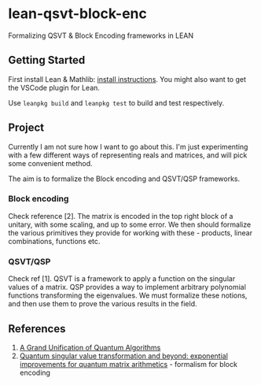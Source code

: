 # lean-qsvt-block-enc
Formalizing QSVT &amp; Block Encoding frameworks in LEAN

## Getting Started
First install Lean & Mathlib: [install instructions](https://leanprover-community.github.io/get_started.html). You might also want to get the VSCode plugin for Lean.

Use `leanpkg build` and `leanpkg test` to build and test respectively.

## Project
Currently I am not sure how I want to go about this. I'm just experimenting with a few different ways of representing reals and matrices, and will pick some convenient method.

The aim is to formalize the Block encoding and QSVT/QSP frameworks.

### Block encoding
Check reference [2]. The matrix is encoded in the top right block of a unitary, with some scaling, and up to some error. We then should formalize the various primitives they provide for working with these - products, linear combinations, functions etc.

### QSVT/QSP
Check ref [1]. QSVT is a framework to apply a function on the singular values of a matrix. QSP provides a way to implement arbitrary polynomial functions transforming the eigenvalues.
We must formalize these notions, and then use them to prove the various results in the field.

## References
1. [A Grand Unification of Quantum Algorithms](https://arxiv.org/abs/2105.02859)
1. [Quantum singular value transformation and beyond: exponential improvements for quantum matrix arithmetics](https://arxiv.org/abs/1806.01838) - formalism for block encoding